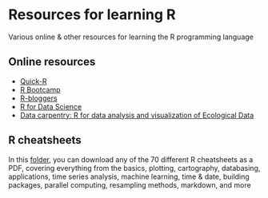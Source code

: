 # Resources for learning R

Various online & other resources for learning the R programming language

## Online resources
- <a href="https://www.statmethods.net/">Quick-R</a>
- <a href="https://www.jaredknowles.com/r-bootcamp/">R Bootcamp</a> 
- <a href="https://www.r-bloggers.com/">R-bloggers</a>
- <a href="https://r4ds.had.co.nz/">R for Data Science</a>
- <a href="https://github.com/CABAH/R-ecology-lesson">Data carpentry: R for data analysis and visualization of Ecological Data</a>

## R cheatsheets
In this <a href="https://github.com/CABAH/R-ecology-lesson">folder</a>, you can download any of the 70 different R cheatsheets as a PDF, covering everything from the basics, plotting, cartography, databasing, applications, time series analysis, machine learning, time & date, building packages, parallel computing, resampling methods, markdown, and more
